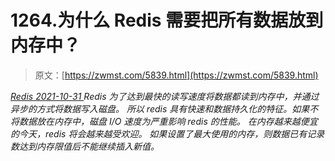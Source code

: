 <!--yml
category: 未分类
date: 0001-01-01 00:00:00
-->

# 1264.为什么 Redis 需要把所有数据放到内存中？

> 原文：[https://zwmst.com/5839.html](https://zwmst.com/5839.html)

   [ *Redis* ](https://zwmst.com/redis)*[ <time datetime="2021-11-01T00:59:52+08:00"> 2021-10-31 </time> ](https://zwmst.com/5839.html)  Redis 为了达到最快的读写速度将数据都读到内存中，并通过异步的方式将数据写入磁盘。
所以 redis 具有快速和数据持久化的特征。如果不将数据放在内存中，磁盘 I/O 速度为严重影响 redis 的性能。
在内存越来越便宜的今天，redis 将会越来越受欢迎。 如果设置了最大使用的内存，则数据已有记录数达到内存限值后不能继续插入新值。*